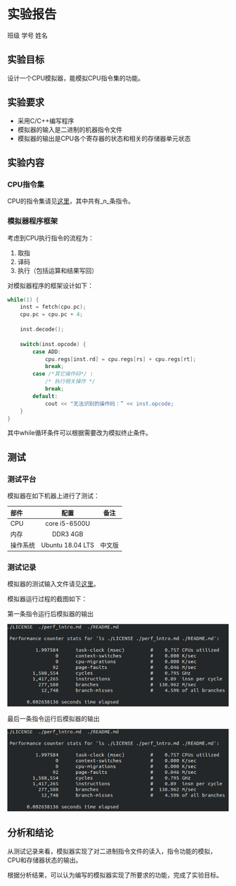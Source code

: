 # 实验报告

班级 学号 姓名

## 实验目标

设计一个CPU模拟器，能模拟CPU指令集的功能。

## 实验要求

* 采用C/C++编写程序
* 模拟器的输入是二进制的机器指令文件
* 模拟器的输出是CPU各个寄存器的状态和相关的存储器单元状态

## 实验内容

### CPU指令集

CPU的指令集请见[这里](http://risc-v.org)，其中共有_n_条指令。

### 模拟器程序框架

考虑到CPU执行指令的流程为：

1. 取指
2. 译码
3. 执行（包括运算和结果写回）

对模拟器程序的框架设计如下：

```C++
while(1) {
    inst = fetch(cpu.pc);
    cpu.pc = cpu.pc + 4;
    
    inst.decode();
    
    switch(inst.opcode) {
        case ADD:
            cpu.regs[inst.rd] = cpu.regs[rs] + cpu.regs[rt];
            break;
        case /*其它操作码*/ :
            /* 执行相关操作 */
            break;
        default:
            cout << "无法识别的操作码：” << inst.opcode;
    }
}
```

其中while循环条件可以根据需要改为模拟终止条件。

## 测试

### 测试平台

模拟器在如下机器上进行了测试：

| 部件     | 配置             | 备注   |
| :--------|:----------------:| :-----:|
| CPU      | core i5-6500U    |        |
| 内存     | DDR3 4GB         |        |
| 操作系统 | Ubuntu 18.04 LTS | 中文版 |

### 测试记录

模拟器的测试输入文件请见[这里](./test.input)。

模拟器运行过程的截图如下：

第一条指令运行后模拟器的输出

![图1](./perf_ls.png)

最后一条指令运行后模拟器的输出

![图2](./perf_ls.png)

## 分析和结论

从测试记录来看，模拟器实现了对二进制指令文件的读入，指令功能的模拟，CPU和存储器状态的输出。

根据分析结果，可以认为编写的模拟器实现了所要求的功能，完成了实验目标。

